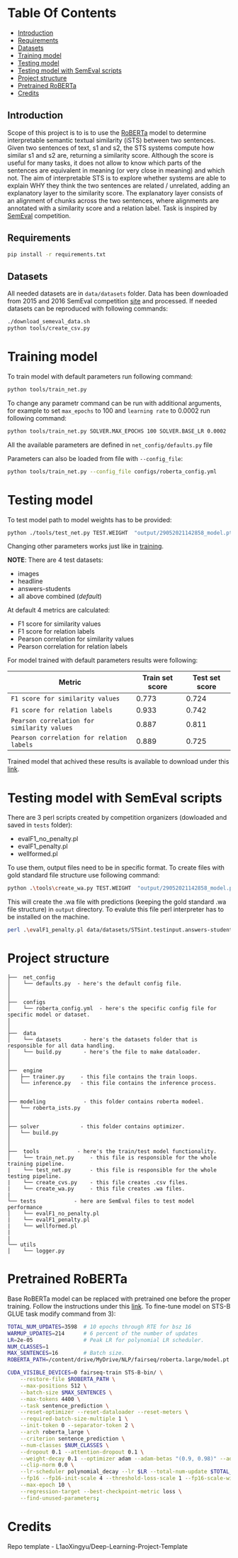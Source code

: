 # Table Of Contents
-  [Introduction](#introduction)
-  [Requirements](#requirements)
-  [Datasets](#datasets)
-  [Training model](#training-model)
-  [Testing model](#testing-model)
-  [Testing model with SemEval scripts](#testing-model-with-semeval-scripts)
-  [Project structure](#project-structure)
-  [Pretrained RoBERTa](#pretrained-roberta)
-  [Credits](#credits)

## Introduction
Scope of this project is to is to use the [RoBERTa](https://arxiv.org/abs/1907.11692) model to determine interpretable semantic textual similarity (iSTS) between two sentences. Given two sentences of text, s1 and s2, the STS systems compute how similar s1 and s2 are, returning a similarity score. Although the score is useful for many tasks, it does not allow to know which parts of the sentences are equivalent in meaning (or very close in meaning) and which not. The aim of interpretable STS is to explore whether systems are able to explain WHY they think the two sentences are related / unrelated, adding an explanatory layer to the similarity score. The explanatory layer consists of an alignment of chunks across the two sentences, where alignments are annotated with a similarity score and a relation label. Task is inspired by [SemEval](https://alt.qcri.org/semeval2020/) competition.


## Requirements
```bash
pip install -r requirements.txt
```
## Datasets
All needed datasets are in `data/datasets` folder. Data has been downloaded from 2015 and 2016 SemEval competition [site](http://ixa2.si.ehu.eus/stswiki/index.php/Main_Page#Interpretable_STS) and processed. If needed datasets can be reproduced with following commands:
```bash
./download_semeval_data.sh
python tools/create_csv.py
```
# Training model 
To train model with default parameters run following command:
```bash
python tools/train_net.py
```
To change any parametr command can be run with additional arguments, for example to set `max_epochs` to 100 and `learning rate` to 0.0002 run following command:
```bash
python tools/train_net.py SOLVER.MAX_EPOCHS 100 SOLVER.BASE_LR 0.0002
```
All the available parameters are defined in `net_config/defaults.py` file

Parameters can also be loaded from file with `--config_file`:
```bash
python tools/train_net.py --config_file configs/roberta_config.yml
```

# Testing model 
To test model path to model weights has to be provided:
```bash
python ./tools/test_net.py TEST.WEIGHT  "output/29052021142858_model.pt"
```
Changing other parameters works just like in [training](#training-model).

**NOTE**: There are 4 test datasets:
- images
- headline
- answers-students
- all above combined (*default*)



At default 4 metrics are calculated:
- F1 score for similarity values
- F1 score for relation labels
- Pearson correlation for similarity values
- Pearson correlation for relation labels

For model trained with default parameters results were following:

Metric | Train set score | Test set score
---|---|---
`F1 score for similarity values` | 0.773 | 0.724
`F1 score for relation labels` | 0.933 | 0.742
`Pearson correlation for similarity values` | 0.887 | 0.811
`Pearson correlation for relation labels` | 0.889 | 0.725 

Trained model that achived these results is available to download under this [link](https://drive.google.com/file/d/1-2sRnEUoQsPidAC9jvc2ZJdRc4XNbRmc/view?usp=sharing).

# Testing model with SemEval scripts
There are 3 perl scripts created by competition organizers (dowloaded and saved in `tests` folder):
- evalF1_no_penalty.pl
- evalF1_penalty.pl
- wellformed.pl

To use them, output files need to be in specific format. To create files with gold standard file structure use following command:
```bash
python .\tools\create_wa.py TEST.WEIGHT  "output/29052021142858_model.pt" DATASETS.TEST_WA "data/datasets/STSint.testinput.answers-students.wa"
```
This will create the .wa file with predictions (keeping the gold standard .wa file structure) in `output` directory. To evalute this file perl interpreter has to be installed on the machine. 
```bash
perl .\evalF1_penalty.pl data/datasets/STSint.testinput.answers-students.wa output/STSint.testinput.answers-student_predicted.wa --debug=0
```

# Project structure

```
├──  net_config
│    └── defaults.py  - here's the default config file.
│
│
├──  configs  
│    └── roberta_config.yml  - here's the specific config file for specific model or dataset.
│ 
│
├──  data  
│    └── datasets       - here's the datasets folder that is responsible for all data handling.
│    └── build.py       - here's the file to make dataloader.
│    
│
├──  engine
│   ├── trainer.py     - this file contains the train loops.
│   └── inference.py   - this file contains the inference process.
│
│
├── modeling            - this folder contains roberta modeel.
│   └── roberta_ists.py
│
│
├── solver             - this folder contains optimizer.
│   └── build.py
│   
│ 
├──  tools            - here's the train/test model functionality.
│    └── train_net.py     - this file is responsible for the whole training pipeline.
|    └── test_net.py      - this file is responsible for the whole testing pipeline.
|    └── create_cvs.py    - this file creates .csv files.
|    └── create_wa.py     - this file creates .wa files.
|
└── tests            - here are SemEval files to test model performance
│    └── evalF1_no_penalty.pl
|    └── evalF1_penalty.pl
|    └── wellformed.pl
|
|
└── utils
│    └── logger.py

```

# Pretrained RoBERTa

Base RoBERTa model can be replaced with pretrained one before the proper training. Follow the instructions under this [link](https://github.com/pytorch/fairseq/blob/master/examples/roberta/README.glue.md). To fine-tune model on STS-B GLUE task modify command from 3):
```bash
TOTAL_NUM_UPDATES=3598  # 10 epochs through RTE for bsz 16
WARMUP_UPDATES=214      # 6 percent of the number of updates
LR=2e-05                # Peak LR for polynomial LR scheduler.
NUM_CLASSES=1
MAX_SENTENCES=16        # Batch size.
ROBERTA_PATH=/content/drive/MyDrive/NLP/fairseq/roberta.large/model.pt

CUDA_VISIBLE_DEVICES=0 fairseq-train STS-B-bin/ \
    --restore-file $ROBERTA_PATH \
    --max-positions 512 \
    --batch-size $MAX_SENTENCES \
    --max-tokens 4400 \
    --task sentence_prediction \
    --reset-optimizer --reset-dataloader --reset-meters \
    --required-batch-size-multiple 1 \
    --init-token 0 --separator-token 2 \
    --arch roberta_large \
    --criterion sentence_prediction \
    --num-classes $NUM_CLASSES \
    --dropout 0.1 --attention-dropout 0.1 \
    --weight-decay 0.1 --optimizer adam --adam-betas "(0.9, 0.98)" --adam-eps 1e-06 \
    --clip-norm 0.0 \
    --lr-scheduler polynomial_decay --lr $LR --total-num-update $TOTAL_NUM_UPDATES --warmup-updates $WARMUP_UPDATES \
    --fp16 --fp16-init-scale 4 --threshold-loss-scale 1 --fp16-scale-window 128 \
    --max-epoch 10 \
    --regression-target --best-checkpoint-metric loss \
    --find-unused-parameters;
```

# Credits
Repo template - L1aoXingyu/Deep-Learning-Project-Template



